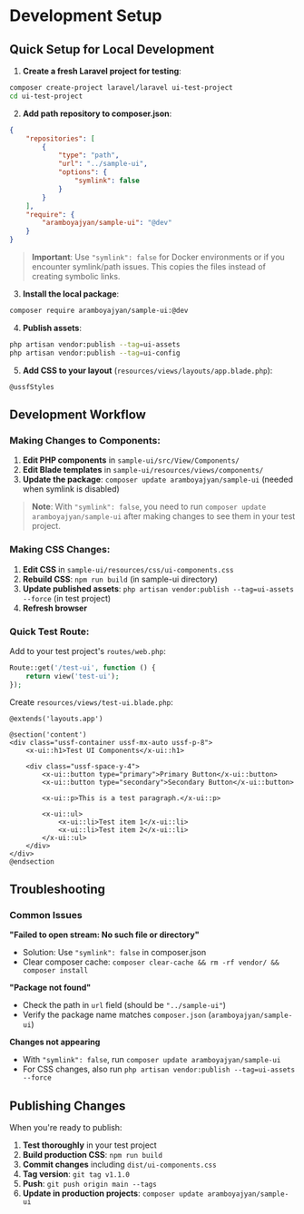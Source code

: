 # Development Setup

## Quick Setup for Local Development

1. **Create a fresh Laravel project for testing**:
```bash
composer create-project laravel/laravel ui-test-project
cd ui-test-project
```

2. **Add path repository to composer.json**:
```json
{
    "repositories": [
        {
            "type": "path",
            "url": "../sample-ui",
            "options": {
                "symlink": false
            }
        }
    ],
    "require": {
        "aramboyajyan/sample-ui": "@dev"
    }
}
```

> **Important**: Use `"symlink": false` for Docker environments or if you encounter symlink/path issues. This copies the files instead of creating symbolic links.

3. **Install the local package**:
```bash
composer require aramboyajyan/sample-ui:@dev
```

4. **Publish assets**:
```bash
php artisan vendor:publish --tag=ui-assets
php artisan vendor:publish --tag=ui-config
```

5. **Add CSS to your layout** (`resources/views/layouts/app.blade.php`):
```blade
@ussfStyles
```

## Development Workflow

### Making Changes to Components:

1. **Edit PHP components** in `sample-ui/src/View/Components/`
2. **Edit Blade templates** in `sample-ui/resources/views/components/`
3. **Update the package**: `composer update aramboyajyan/sample-ui` (needed when symlink is disabled)

> **Note**: With `"symlink": false`, you need to run `composer update aramboyajyan/sample-ui` after making changes to see them in your test project.

### Making CSS Changes:

1. **Edit CSS** in `sample-ui/resources/css/ui-components.css`
2. **Rebuild CSS**: `npm run build` (in sample-ui directory)
3. **Update published assets**: `php artisan vendor:publish --tag=ui-assets --force` (in test project)
4. **Refresh browser**

### Quick Test Route:

Add to your test project's `routes/web.php`:
```php
Route::get('/test-ui', function () {
    return view('test-ui');
});
```

Create `resources/views/test-ui.blade.php`:
```blade
@extends('layouts.app')

@section('content')
<div class="ussf-container ussf-mx-auto ussf-p-8">
    <x-ui::h1>Test UI Components</x-ui::h1>
    
    <div class="ussf-space-y-4">
        <x-ui::button type="primary">Primary Button</x-ui::button>
        <x-ui::button type="secondary">Secondary Button</x-ui::button>
        
        <x-ui::p>This is a test paragraph.</x-ui::p>
        
        <x-ui::ul>
            <x-ui::li>Test item 1</x-ui::li>
            <x-ui::li>Test item 2</x-ui::li>
        </x-ui::ul>
    </div>
</div>
@endsection
```

## Troubleshooting

### Common Issues

**"Failed to open stream: No such file or directory"**
- Solution: Use `"symlink": false` in composer.json
- Clear composer cache: `composer clear-cache && rm -rf vendor/ && composer install`

**"Package not found"**
- Check the path in `url` field (should be `"../sample-ui"`)
- Verify the package name matches `composer.json` (`aramboyajyan/sample-ui`)

**Changes not appearing**
- With `"symlink": false`, run `composer update aramboyajyan/sample-ui`
- For CSS changes, also run `php artisan vendor:publish --tag=ui-assets --force`

## Publishing Changes

When you're ready to publish:

1. **Test thoroughly** in your test project
2. **Build production CSS**: `npm run build`
3. **Commit changes** including `dist/ui-components.css`
4. **Tag version**: `git tag v1.1.0`
5. **Push**: `git push origin main --tags`
6. **Update in production projects**: `composer update aramboyajyan/sample-ui`